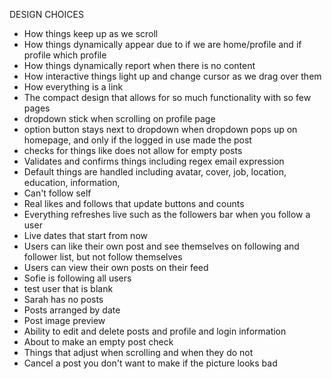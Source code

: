 DESIGN CHOICES

- How things keep up as we scroll
- How things dynamically appear due to if we are home/profile and if profile which profile
- How things dynamically report when there is no content
- How interactive things light up and change cursor as we drag over them
- How everything is a link
- The compact design that allows for so much functionality with so few pages
- dropdown stick when scrolling on profile page
- option button stays next to dropdown when dropdown pops up on homepage, and only if the logged in use made the post 
- checks for things like does not allow for empty posts
- Validates and confirms things including regex email expression
- Default things are handled including avatar, cover, job, location, education, information, 
- Can't follow self
- Real likes and follows that update buttons and counts
- Everything refreshes live such as the followers bar when you follow a user
- Live dates that start from now
- Users can like their own post and see themselves on following and follower list, but not follow themselves
- Users can view their own posts on their feed
- Sofie is following all users
- test user that is blank
- Sarah has no posts
- Posts arranged by date
- Post image preview
- Ability to edit and delete posts and profile and login information
- About to make an empty post check
- Things that adjust when scrolling and when they do not
- Cancel a post you don't want to make if the picture looks bad